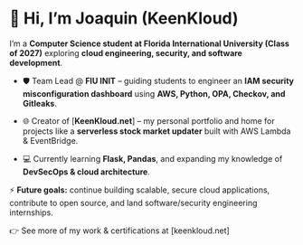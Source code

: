 # 👋 Hi, I’m Joaquin (KeenKloud)

I’m a **Computer Science student at Florida International University (Class of 2027)** exploring **cloud engineering, security, and software development**.

- 🛡️ Team Lead @ **FIU INIT** – guiding students to engineer an **IAM security misconfiguration dashboard** using **AWS, Python, OPA, Checkov, and Gitleaks**.
  
- 🌐 Creator of [**KeenKloud.net**] – my personal portfolio and home for projects like a **serverless stock market updater** built with AWS Lambda & EventBridge.
  
- 💻 Currently learning **Flask, Pandas**, and expanding my knowledge of **DevSecOps & cloud architecture**.

⚡ **Future goals:** continue building scalable, secure cloud applications, contribute to open source, and land software/security engineering internships.

👉 See more of my work & certifications at [keenkloud.net]
